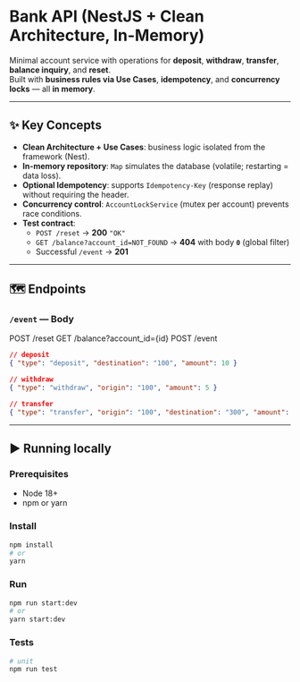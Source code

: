 # Bank API (NestJS + Clean Architecture, In-Memory)

Minimal account service with operations for **deposit**, **withdraw**, **transfer**, **balance inquiry**, and **reset**.  
Built with **business rules via Use Cases**, **idempotency**, and **concurrency locks** — all **in memory**.

---

## ✨ Key Concepts

- **Clean Architecture + Use Cases**: business logic isolated from the framework (Nest).
- **In-memory repository**: `Map` simulates the database (volatile; restarting = data loss).
- **Optional Idempotency**: supports `Idempotency-Key` (response replay) without requiring the header.
- **Concurrency control**: `AccountLockService` (mutex per account) prevents race conditions.
- **Test contract**:
  - `POST /reset` → **200** `"OK"`
  - `GET /balance?account_id=NOT_FOUND` → **404** with body **`0`** (global filter)
  - Successful `/event` → **201**

---

## 🗺️ Endpoints

### `/event` — Body

POST /reset
GET /balance?account_id={id}
POST /event

```json
// deposit
{ "type": "deposit", "destination": "100", "amount": 10 }

// withdraw
{ "type": "withdraw", "origin": "100", "amount": 5 }

// transfer
{ "type": "transfer", "origin": "100", "destination": "300", "amount": 15 }
```

---

## ▶️ Running locally

### Prerequisites
- Node 18+
- npm or yarn

### Install
```bash
npm install
# or
yarn
```

### Run

```bash
npm run start:dev
# or
yarn start:dev
```

### Tests

```bash
# unit
npm run test
```